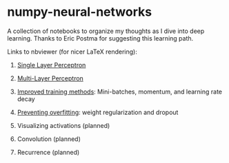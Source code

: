 # numpy-neural-networks
A collection of notebooks to organize my thoughts as I dive into deep learning. Thanks to Eric Postma for suggesting this learning path.

Links to nbviewer (for nicer LaTeX rendering):

1. [Single Layer Perceptron](https://nbviewer.jupyter.org/github/JohnPaton/numpy-neural-networks/blob/master/01-single-layer-perceptron.ipynb)

2. [Multi-Layer Perceptron](https://nbviewer.jupyter.org/github/JohnPaton/numpy-neural-networks/blob/master/02-multi-layer-perceptron.ipynb)

3. [Improved training methods](https://nbviewer.jupyter.org/github/JohnPaton/numpy-neural-networks/blob/master/03-better-training.ipynb): Mini-batches, momentum, and learning rate decay

4. [Preventing overfitting](https://nbviewer.jupyter.org/github/JohnPaton/numpy-neural-networks/blob/master/04-regularization-dropout.ipynb): weight regularization and dropout

5. Visualizing activations (planned)

6. Convolution (planned)

7. Recurrence (planned)
